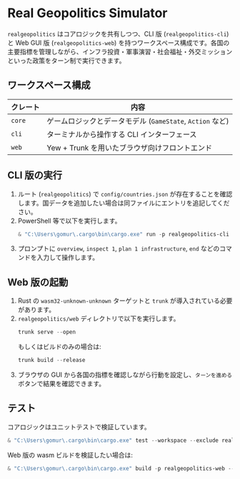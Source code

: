 # Real Geopolitics Simulator

`realgeopolitics` はコアロジックを共有しつつ、CLI 版 (`realgeopolitics-cli`) と Web GUI 版 (`realgeopolitics-web`) を持つワークスペース構成です。各国の主要指標を管理しながら、インフラ投資・軍事演習・社会福祉・外交ミッションといった政策をターン制で実行できます。

## ワークスペース構成

| クレート | 内容 |
| --- | --- |
| `core` | ゲームロジックとデータモデル (`GameState`, `Action` など) |
| `cli` | ターミナルから操作する CLI インターフェース |
| `web` | Yew + Trunk を用いたブラウザ向けフロントエンド |

## CLI 版の実行

1. ルート (`realgeopolitics`) で `config/countries.json` が存在することを確認します。国データを追加したい場合は同ファイルにエントリを追記してください。
2. PowerShell 等で以下を実行します。
   ```powershell
   & "C:\Users\gomur\.cargo\bin\cargo.exe" run -p realgeopolitics-cli
   ```
3. プロンプトに `overview`, `inspect 1`, `plan 1 infrastructure`, `end` などのコマンドを入力して操作します。

## Web 版の起動

1. Rust の `wasm32-unknown-unknown` ターゲットと `trunk` が導入されている必要があります。
2. `realgeopolitics/web` ディレクトリで以下を実行します。
   ```powershell
   trunk serve --open
   ```
   もしくはビルドのみの場合は:
   ```powershell
   trunk build --release
   ```
3. ブラウザの GUI から各国の指標を確認しながら行動を設定し、`ターンを進める` ボタンで結果を確認できます。

## テスト

コアロジックはユニットテストで検証しています。

```powershell
& "C:\Users\gomur\.cargo\bin\cargo.exe" test --workspace --exclude realgeopolitics-web
```

Web 版の wasm ビルドを検証したい場合は:

```powershell
& "C:\Users\gomur\.cargo\bin\cargo.exe" build -p realgeopolitics-web --target wasm32-unknown-unknown
```
